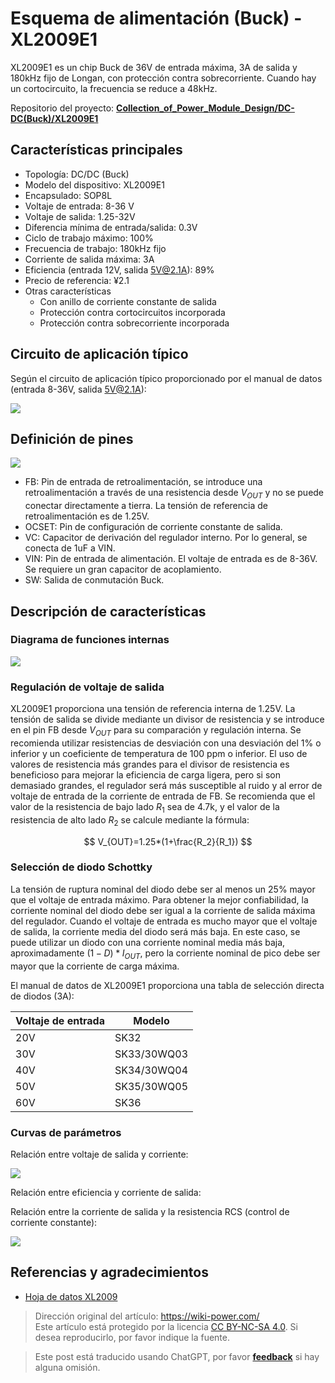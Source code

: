 # Esquema de alimentación (Buck) - XL2009E1

XL2009E1 es un chip Buck de 36V de entrada máxima, 3A de salida y 180kHz fijo de Longan, con protección contra sobrecorriente. Cuando hay un cortocircuito, la frecuencia se reduce a 48kHz.

Repositorio del proyecto: [**Collection_of_Power_Module_Design/DC-DC(Buck)/XL2009E1**](https://github.com/linyuxuanlin/Collection_of_Power_Module_Design/tree/main/DC-DC(Buck)/XL2009E1)

## Características principales

- Topología: DC/DC (Buck)
- Modelo del dispositivo: XL2009E1
- Encapsulado: SOP8L
- Voltaje de entrada: 8-36 V
- Voltaje de salida: 1.25-32V
- Diferencia mínima de entrada/salida: 0.3V
- Ciclo de trabajo máximo: 100%
- Frecuencia de trabajo: 180kHz fijo
- Corriente de salida máxima: 3A
- Eficiencia (entrada 12V, salida 5V@2.1A): 89%
- Precio de referencia: ¥2.1
- Otras características
  - Con anillo de corriente constante de salida
  - Protección contra cortocircuitos incorporada
  - Protección contra sobrecorriente incorporada

## Circuito de aplicación típico

Según el circuito de aplicación típico proporcionado por el manual de datos (entrada 8-36V, salida 5V@2.1A):

![](https://wiki-media-1253965369.cos.ap-guangzhou.myqcloud.com/img/20220407103157.png)

## Definición de pines

![](https://wiki-media-1253965369.cos.ap-guangzhou.myqcloud.com/img/20220407065806.png)

- FB: Pin de entrada de retroalimentación, se introduce una retroalimentación a través de una resistencia desde $V_{OUT}$ y no se puede conectar directamente a tierra. La tensión de referencia de retroalimentación es de 1.25V.
- OCSET: Pin de configuración de corriente constante de salida.
- VC: Capacitor de derivación del regulador interno. Por lo general, se conecta de 1uF a VIN.
- VIN: Pin de entrada de alimentación. El voltaje de entrada es de 8-36V. Se requiere un gran capacitor de acoplamiento.
- SW: Salida de conmutación Buck.

## Descripción de características

### Diagrama de funciones internas

![](https://wiki-media-1253965369.cos.ap-guangzhou.myqcloud.com/img/20220407070413.png)

### Regulación de voltaje de salida

XL2009E1 proporciona una tensión de referencia interna de 1.25V. La tensión de salida se divide mediante un divisor de resistencia y se introduce en el pin FB desde $V_{OUT}$ para su comparación y regulación interna. Se recomienda utilizar resistencias de desviación con una desviación del 1% o inferior y un coeficiente de temperatura de 100 ppm o inferior. El uso de valores de resistencia más grandes para el divisor de resistencia es beneficioso para mejorar la eficiencia de carga ligera, pero si son demasiado grandes, el regulador será más susceptible al ruido y al error de voltaje de entrada de la corriente de entrada de FB. Se recomienda que el valor de la resistencia de bajo lado $R_1$ sea de 4.7k, y el valor de la resistencia de alto lado $R_2$ se calcule mediante la fórmula:

$$
V_{OUT}=1.25*(1+\frac{R_2}{R_1})
$$

### Selección de diodo Schottky

La tensión de ruptura nominal del diodo debe ser al menos un 25% mayor que el voltaje de entrada máximo. Para obtener la mejor confiabilidad, la corriente nominal del diodo debe ser igual a la corriente de salida máxima del regulador. Cuando el voltaje de entrada es mucho mayor que el voltaje de salida, la corriente media del diodo será más baja. En este caso, se puede utilizar un diodo con una corriente nominal media más baja, aproximadamente $(1-D) * I_{OUT}$, pero la corriente nominal de pico debe ser mayor que la corriente de carga máxima.

El manual de datos de XL2009E1 proporciona una tabla de selección directa de diodos (3A):

| Voltaje de entrada | Modelo |
| ----------------- | ------ |
| 20V               | SK32   |
| 30V               | SK33/30WQ03 |
| 40V               | SK34/30WQ04 |
| 50V               | SK35/30WQ05 |
| 60V               | SK36   |

### Curvas de parámetros

Relación entre voltaje de salida y corriente:

![](https://wiki-media-1253965369.cos.ap-guangzhou.myqcloud.com/img/20220407100229.png)

Relación entre eficiencia y corriente de salida:

Relación entre la corriente de salida y la resistencia RCS (control de corriente constante):

![](https://wiki-media-1253965369.cos.ap-guangzhou.myqcloud.com/img/20220407102905.png)

## Referencias y agradecimientos

- [Hoja de datos XL2009](https://datasheet.lcsc.com/lcsc/1806111754_XLSEMI-XL2009E1_C73335.pdf)

> Dirección original del artículo: <https://wiki-power.com/>  
> Este artículo está protegido por la licencia [CC BY-NC-SA 4.0](https://creativecommons.org/licenses/by/4.0/deed.zh). Si desea reproducirlo, por favor indique la fuente.

> Este post está traducido usando ChatGPT, por favor [**feedback**](https://github.com/linyuxuanlin/Wiki_MkDocs/issues/new) si hay alguna omisión.